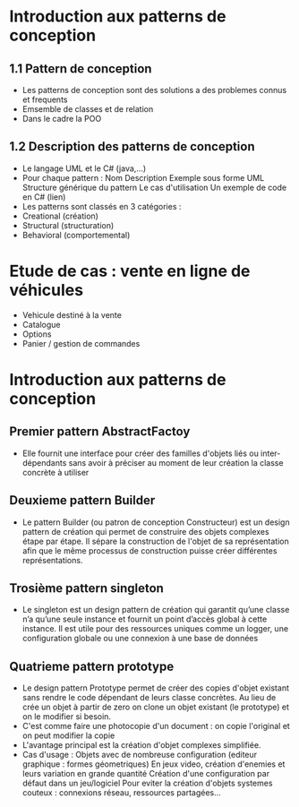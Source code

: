 # Introduction aux patterns de conception #

## 1.1 Pattern de conception ##

- Les patterns de conception sont des solutions a des problemes connus et frequents
- Emsemble de classes et de relation
- Dans le cadre la POO

## 1.2 Description des patterns de conception ##

- Le langage UML et le C# (java,...)
- Pour chaque pattern :
    Nom
    Description
    Exemple sous forme UML
    Structure générique du pattern
    Le cas d'utilisation
    Un exemple de code en C#
    (lien)
- Les patterns sont classés en 3 catégories :
- Creational (création)
- Structural (structuration)
- Behavioral (comportemental)

# Etude de cas : vente en ligne de véhicules #

- Vehicule destiné à la vente
- Catalogue
- Options
- Panier / gestion de commandes

# Introduction aux patterns de conception #

## Premier pattern AbstractFactoy ##

- Elle fournit une interface pour créer des familles d'objets liés ou inter-dépendants sans avoir à préciser au moment de leur création la classe concrète à utiliser

## Deuxieme pattern Builder ##

- Le pattern Builder (ou patron de conception Constructeur) est un design pattern de création qui permet de construire des objets complexes étape par étape. Il sépare la construction de l'objet de sa représentation afin que le même processus de construction puisse créer différentes représentations.

## Trosième pattern singleton ##

- Le singleton est un design pattern de création qui garantit qu’une classe n’a qu’une seule instance et fournit un point d’accès global à cette instance. Il est utile pour des ressources uniques comme un logger, une configuration globale ou une connexion à une base de données

## Quatrieme pattern prototype ##

- Le design pattern Prototype permet de créer des copies d'objet existant sans rendre le code dépendant de leurs classe concrètes. Au lieu de crée un objet à partir de zero on clone un objet existant (le prototype) et on le modifier si besoin.
- C'est comme faire une photocopie d'un document : on copie l'original et on peut modifier la copie 
- L'avantage principal est la création d'objet complexes simplifiée.
- Cas d'usage :
    Objets avec de nombreuse configuration (editeur graphique : formes géometriques)
    En jeux video, création d'enemies et leurs variation en grande quantité
    Création d'une configuration par défaut dans un jeu/logiciel
    Pour eviter la création d'objets systemes couteux : connexions réseau, ressources partagées...